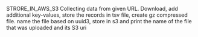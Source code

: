 STRORE_IN_AWS_S3
Collecting data from given URL.
Download, add additional key-values, store the records in tsv file, create gz compressed file. 
name the file based on uuid3, store in s3 and print the name of the file that was uploaded and its S3 uri
